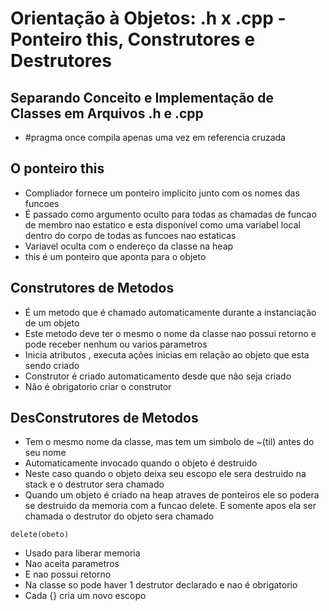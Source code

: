 # Orientação à Objetos: .h x .cpp - Ponteiro this, Construtores e Destrutores
## Separando Conceito e Implementação de Classes em Arquivos .h e .cpp
* \#pragma once compila apenas uma vez em referencia cruzada 
## O ponteiro this
* Compliador fornece um ponteiro implicito junto com os nomes das funcoes 
* É passado como argumento oculto para todas as chamadas de funcao de membro nao estatico e esta
disponivel como uma variabel local dentro do corpo de todas as funcoes nao estaticas
* Variavel oculta com o endereço da classe na heap
* this é um ponteiro que aponta para o objeto
## Construtores de Metodos
* É um metodo que é chamado automaticamente durante a instanciação de um objeto
* Este metodo deve ter o mesmo o nome da classe nao possui retorno e pode receber nenhum
ou varios parametros
* Inicia atributos , executa ações inicias em relação ao objeto que esta sendo criado
* Construtor é criado automaticamento desde que não seja criado
* Não é obrigatorio criar o construtor
## DesConstrutores de Metodos
* Tem o mesmo nome da classe, mas tem um simbolo de ~(til) antes do seu nome
* Automaticamente invocado quando o objeto é destruido
* Neste caso quando o objeto deixa seu escopo ele sera destruido na stack e o destrutor
sera chamado
* Quando um objeto é criado na heap atraves de ponteiros ele so podera se destruido da memoria
com a funcao delete. E somente apos ela ser chamada o destrutor do objeto sera chamado
```
delete(obeto)
```
* Usado para liberar memoria
* Nao aceita parametros
* E nao possui retorno
* Na classe so pode haver 1 destrutor declarado e nao é obrigatorio
* Cada {} cria um novo escopo 